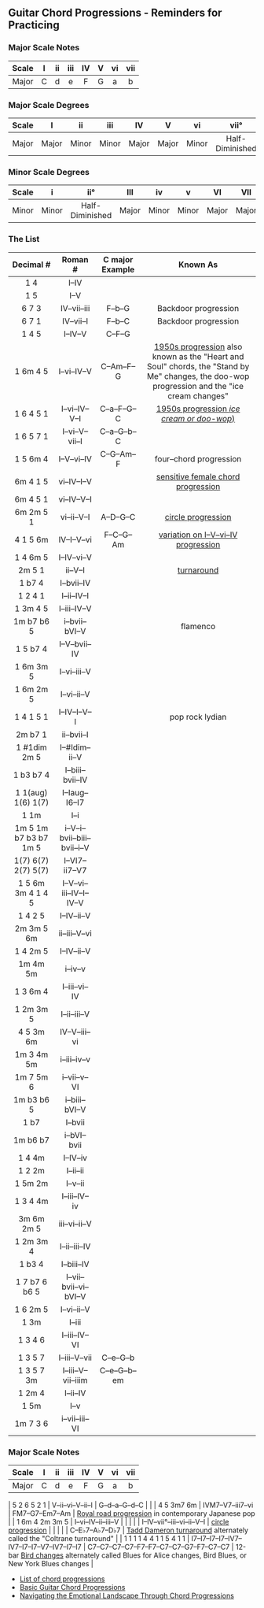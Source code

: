 ## Guitar Chord Progressions - Reminders for Practicing  

### Major Scale Notes  
| Scale  |   I   | ii  | iii  |  IV   |  V    |  vi   |  vii  |
|:------:|:-----:|:---:|:----:|:-----:|:-----:|:-----:|:-----:|
| Major  |   C   |  d  |  e   |   F   |   G   |   a   |   b   |

### Major Scale Degrees  
| Scale  |   I   | ii  | iii  |  IV   |  V    |  vi   |        vii°     |
|:------:|:-----:|:---:|:----:|:-----:|:-----:|:-----:|:---------------:|
| Major  | Major |Minor|Minor | Major | Major | Minor | Half-Diminished |

### Minor Scale Degrees  
| Scale  |   i  |  ii°          | III  |  iv |  v  | VI  | VII  |
|:------:|:----:|:-------------:|:----:|:---:|:---:|:---:|:----:|
|Minor   |Minor |Half-Diminished|Major |Minor|Minor|Major|Major |


### The List  
|Decimal #|Roman #|C major Example|Known As |
|:-------:|:-----:|:-------------:|:-------:|
| 1 4 | I–IV |  |  |
| 1 5 | I–V  |  |  |
| 6 7 3 | IV–vii–iii | F–b–G | Backdoor progression |
| 6 7 1 | IV–vii–I | F–b–C | Backdoor progression |
| 1 4 5 | I–IV–V | C–F–G |  |
| 1 6m 4 5 | I–vi–IV–V | C–Am–F–G | [1950s progression](https://en.wikipedia.org/wiki/%2750s_progression) also known as the "Heart and Soul" chords, the "Stand by Me" changes, the doo-wop progression and the "ice cream changes" |
| 1 6 4 5 1 | I–vi–IV–V–I | C–a–F–G–C | [1950s progression *ice cream or doo-wop*)](https://en.wikipedia.org/wiki/%2750s_progression) |
| 1 6 5 7 1 | I–vi–V–vii–I | C–a–G–b–C |  |
| 1 5 6m 4 | I–V–vi–IV | C–G–Am–F | four–chord progression |
| 6m 4 1 5 | vi–IV–I–V |  | [sensitive female chord progression](https://en.wikipedia.org/wiki/I%E2%80%93V%E2%80%93vi%E2%80%93IV_progression#Variations) |
| 6m 4 5 1 | vi–IV–V–I |  |  |
| 6m 2m 5 1 | vi–ii–V–I | A–D–G–C | [circle progression](https://en.wikipedia.org/wiki/Vi%E2%80%93ii%E2%80%93V%E2%80%93I) |
| 4 1 5 6m | IV–I–V–vi | F–C–G–Am | [variation on I–V–vi–IV progression](https://en.wikipedia.org/wiki/I%E2%80%93V%E2%80%93vi%E2%80%93IV_progression) |
| 1 4 6m 5 | I–IV–vi–V |  |  |
| 2m 5 1 | ii–V–I |  | [turnaround](https://en.wikipedia.org/wiki/Ii%E2%80%93V%E2%80%93I_progression) |
| 1 b7 4 | I–bvii–IV |  |  |
| 1 2 4 1 | I–ii–IV–I |  |  |
| 1 3m 4 5 | I–iii–IV–V |  |  |
| 1m b7 b6 5 | i–bvii–bVI–V |  | flamenco |
| 1 5 b7 4 | I–V–bvii–IV |  |  |
| 1 6m 3m 5 | I–vi–iii–V |  |  |
| 1 6m 2m 5 | I–vi–ii–V |  |  |
| 1 4 1 5 1 | I–IV–I–V–I |  | pop rock lydian |
| 2m b7 1 | ii–bvii–I |  |  |
| 1 \#1dim 2m 5 | I–\#Idim–ii–V |  |  |
| 1 b3 b7 4 | I–biii–bvii–IV |  |  |
| 1 1(aug) 1(6) 1(7) | I–Iaug–I6–I7 |  |  |
| 1 1m | I–i |  |  |
| 1m 5 1m b7 b3 b7 1m 5 | i–V–i–bvii–biii–bvii–i–V |  |  |
| 1(7) 6(7) 2(7) 5(7) | I–VI7–ii7–V7 |  |  |
| 1 5 6m 3m 4 1 4 5 | I–V–vi–iii–IV–I–IV–V |  |  |
| 1 4 2 5 | I–IV–ii–V |  |  |
| 2m 3m 5 6m | ii–iii–V–vi |  |  |
| 1 4 2m 5 | I–IV–ii–V |  |  |
| 1m 4m 5m | i–iv–v |  |  |
| 1 3 6m 4 | I–iii–vi–IV |  |  |
| 1 2m 3m 5 | I–ii–iii–V |  |  |
| 4 5 3m 6m | IV–V–iii–vi |  |  |
| 1m 3 4m 5m | i–iii–iv–v |  |  |
| 1m 7 5m 6 | i–vii–v–VI |  |  |
| 1m b3 b6 5 | i–biii–bVI–V |  |  |
| 1 b7 | I–bvii |  |  |
| 1m b6 b7 | i–bVI–bvii |  |  |
| 1 4 4m | I–IV–iv |  |  |
| 1 2 2m | I–ii–ii |  |  |
| 1 5m 2m | I–v–ii |  |  |
| 1 3 4 4m | I–iii–IV–iv |  |  |
| 3m 6m 2m 5 | iii–vi–ii–V |  |  |
| 1 2m 3m 4 | I–ii–iii–IV |  |  |
| 1 b3 4 | I–biii–IV |  |  |
| 1 7 b7 6 b6 5 | I–vii–bvii–vi–bVI–V |  |  |
| 1 6 2m 5 | I–vi–ii–V |  |  |
| 1 3m | I–iii |  |  |
| 1 3 4 6 | I–iii–IV–VI |  |  |
| 1 3 5 7 | I–iii–V–vii | C–e–G–b |  |
| 1 3 5 7 3m | I–iii–V–vii–iiim | C–e–G–b–em |  |
| 1 2m 4 | I–ii–IV |  |  |
| 1 5m | I–v |  |  |
| 1m 7 3 6 | i–vii–iii–VI |  |  |

### Major Scale Notes  
| Scale  |   I   | ii  | iii  |  IV   |  V    |  vi   |  vii  |
|:------:|:-----:|:---:|:----:|:-----:|:-----:|:-----:|:-----:|
| Major  |   C   |  d  |  e   |   F   |   G   |   a   |   b   |

| 5 2 6 5 2 1 | V–ii–vi–V–ii–I | G–d–a–G–d–C |  |
| 4 5 3m7 6m | IVM7–V7–iii7–vi | FM7–G7–Em7–Am | [Royal road progression](https://en.wikipedia.org/wiki/Royal_road_progression) in  contemporary Japanese pop |
| 1 6m 4 2m 3m 5 | I–vi–IV–ii–iii–V |  |  |
|  | I–IV–vii°–iii–vi–ii–V–I | [circle progression](https://en.wikipedia.org/wiki/Vi%E2%80%93ii%E2%80%93V%E2%80%93I) |  |
|  |  | C–E♭7–A♭7–D♭7 | [Tadd Dameron turnaround](https://en.wikipedia.org/wiki/Tadd_Dameron_turnaround) alternately called the "Coltrane turnaround" |
| 1 1 1 1 4 4 1 1 5 4 1 1 | I7–I7–I7–I7–IV7–IV7–I7–I7–V7–IV7–I7–I7 | C7–C7–C7–C7–F7–F7–C7–C7–G7–F7–C7–C7  | 12-bar [Bird changes](https://en.wikipedia.org/wiki/Bird_changes) alternately called Blues for Alice changes, Bird Blues, or New York Blues changes |

* [List of chord progressions](https://en.wikipedia.org/wiki/List_of_chord_progressions)  
* [Basic Guitar Chord Progressions](https://www.guitar-skill-builder.com/Guitar-chord-progressions.html)  
* [Navigating the Emotional Landscape Through Chord Progressions](https://guitargrit.com/exploring-guitar-chord-emotions-major-vs-minor/)  



